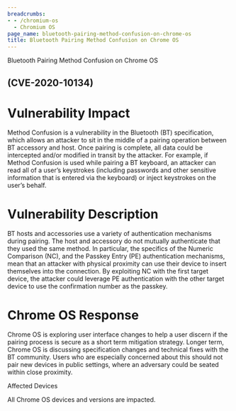 ```yaml
---
breadcrumbs:
- - /chromium-os
  - Chromium OS
page_name: bluetooth-pairing-method-confusion-on-chrome-os
title: Bluetooth Pairing Method Confusion on Chrome OS
---
```


Bluetooth Pairing Method Confusion on Chrome OS

## (CVE-2020-10134)

# Vulnerability Impact

Method Confusion is a vulnerability in the Bluetooth (BT) specification, which
allows an attacker to sit in the middle of a pairing operation between BT
accessory and host. Once pairing is complete, all data could be intercepted
and/or modified in transit by the attacker. For example, if Method Confusion is
used while pairing a BT keyboard, an attacker can read all of a user’s
keystrokes (including passwords and other sensitive information that is entered
via the keyboard) or inject keystrokes on the user’s behalf.

# Vulnerability Description

BT hosts and accessories use a variety of authentication mechanisms during
pairing. The host and accessory do not mutually authenticate that they used the
same method. In particular, the specifics of the Numeric Comparison (NC), and
the Passkey Entry (PE) authentication mechanisms, mean that an attacker with
physical proximity can use their device to insert themselves into the
connection. By exploiting NC with the first target device, the attacker could
leverage PE authentication with the other target device to use the confirmation
number as the passkey.

# Chrome OS Response

Chrome OS is exploring user interface changes to help a user discern if the
pairing process is secure as a short term mitigation strategy. Longer term,
Chrome OS is discussing specification changes and technical fixes with the BT
community. Users who are especially concerned about this should not pair new
devices in public settings, where an adversary could be seated within close
proximity.

Affected Devices

All Chrome OS devices and versions are impacted.